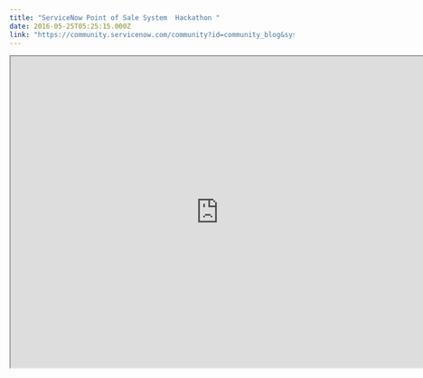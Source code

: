 ```yaml
---
title: "ServiceNow Point of Sale System  Hackathon "
date: 2016-05-25T05:25:15.000Z
link: "https://community.servicenow.com/community?id=community_blog&sys_id=b48c66e1dbd0dbc01dcaf3231f96196c"
---
```

<p style="margin-bottom: 20px; color: #333333; font-family: 'Open Sans', Helvetica, sans-serif;"><iframe src="https://youtube.com/embed/gvqEjqw5agc" width="735" height="551"/></p><p style="margin-bottom: 20px; color: #333333; font-family: 'Open Sans', Helvetica, sans-serif;">Last week at Knowledge I partnered up with <a title="witter.com/rfedoruk" href="https://twitter.com/rfedoruk" style="color: #dd3939; background-color: initial;">Robert Fedoruk</a> and <a title="witter.com/tltoulson" href="https://twitter.com/tltoulson" style="color: #dd3939; background-color: initial;">Travis Toulson</a> for the CreatorCon Hackathon. We had a blast and I think we did pretty well for only having 8 hours to put the application together. Our application was a real-time point of sale system on top of Service Catalog.</p><p style="margin-bottom: 20px; color: #333333; font-family: 'Open Sans', Helvetica, sans-serif;">In many organizations, a good percentage of employees will still approach the help desk directly without going through self-service. This forces the help desk to manually create the requests on the spot. There isn't really a quick and easy interface for this, so having a point of sale system would greatly expedite the process for face-to-face transactions with the help desk.</p><p style="margin-bottom: 20px; color: #333333; font-family: 'Open Sans', Helvetica, sans-serif;">We built our application using Service Portal making use of record watchers and integrated it with the native mobile app for bar code scanning. It uses the Service Catalog and with no custom tables. The application was built with touch screens in mind with support for gestures. And best of all the whole application operates across multiple devices all in real time.</p><p style="margin-bottom: 20px; color: #333333; font-family: 'Open Sans', Helvetica, sans-serif;">When the transaction is complete, it sends a push notification receipt to the users mobile device.</p><p style="margin-bottom: 20px; color: #333333; font-family: 'Open Sans', Helvetica, sans-serif;">I don't think it's just limited to point of sale, something similar could also be used for inventory management, supply chain management, warehouse management, etc. where managing products and inventory must happen in realtime across locations and devices.</p><p style="margin-bottom: 20px; color: #333333; font-family: 'Open Sans', Helvetica, sans-serif;">What do you guys think? Would your organization use something like this? I'd love to hear your thoughts in comments below.</p>